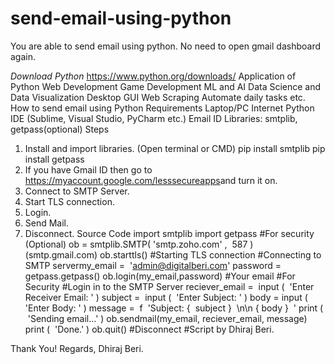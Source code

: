 # send-email-using-python
You are able to send email using python. No need to open gmail dashboard again.

*Download Python*
https://www.python.org/downloads/
Application of Python
Web Development
Game Development
ML and AI
Data Science and Data Visualization
Desktop GUI
Web Scraping
Automate daily tasks etc.
How to send email using Python
Requirements
Laptop/PC
Internet
Python
IDE (Sublime, Visual Studio, PyCharm etc.)
Email ID
Libraries: smtplib, getpass(optional)
Steps
1. Install and import libraries.
(Open terminal or CMD)
pip install smtplib
pip install getpass
2. If you have Gmail ID then go to
https://myaccount.google.com/lesssecureapps​ and turn it on.
3. Connect to SMTP Server.
4. Start TLS connection.
5. Login.
6. Send Mail.
7. Disconnect.
Source Code
import​ smtplib
import​ getpass
#For security (Optional)
ob = smtplib.SMTP(​ 'smtp.zoho.com'​ , ​ 587​ )
(smtp.gmail.com)
ob.starttls()
#Starting TLS connection
#Connecting to SMTP servermy_email = ​ 'admin@digitalberi.com'
password = getpass.getpass()
ob.login(my_email,password)
#Your email
#For Security
#Login in to the SMTP Server
reciever_email = ​ input​ ( ​ 'Enter Receiver Email: '​ )
subject = ​ input​ ( ​ 'Enter Subject: '​ )
body = ​ input​ ( ​ 'Enter Body: '​ )
message = ​ f ​ 'Subject:​ { ​ subject​ } ​ \n\n​ { ​ body​ } ​ '
print​ ( ​ 'Sending email...'​ )
ob.sendmail(my_email, reciever_email, message)
print​ ( ​ 'Done.'​ )
ob.quit()
#Disconnect
#Script by Dhiraj Beri.

Thank You!
Regards,
Dhiraj Beri.
